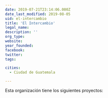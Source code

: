 ```yaml
---
date: 2019-07-21T23:14:06.000Z
date_last_modified: 2019-08-05
uid: el-intercambio
title: 'El Intercambio'
legal_name: 
description: ''
org_type: 
website: 
year_founded: 
facebook: 
twitter: 
tags:

cities: 
  - Ciudad de Guatemala

---
```


Esta organización tiene los siguientes proyectos:


